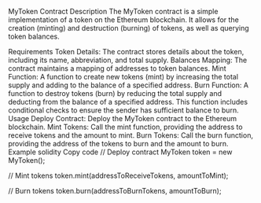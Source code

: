 MyToken Contract
Description
The MyToken contract is a simple implementation of a token on the Ethereum blockchain. It allows for the creation (minting) and destruction (burning) of tokens, as well as querying token balances.

Requirements
Token Details: The contract stores details about the token, including its name, abbreviation, and total supply.
Balances Mapping: The contract maintains a mapping of addresses to token balances.
Mint Function: A function to create new tokens (mint) by increasing the total supply and adding to the balance of a specified address.
Burn Function: A function to destroy tokens (burn) by reducing the total supply and deducting from the balance of a specified address. This function includes conditional checks to ensure the sender has sufficient balance to burn.
Usage
Deploy Contract: Deploy the MyToken contract to the Ethereum blockchain.
Mint Tokens: Call the mint function, providing the address to receive tokens and the amount to mint.
Burn Tokens: Call the burn function, providing the address of the tokens to burn and the amount to burn.
Example
solidity
Copy code
// Deploy contract
MyToken token = new MyToken();

// Mint tokens
token.mint(addressToReceiveTokens, amountToMint);

// Burn tokens
token.burn(addressToBurnTokens, amountToBurn);
